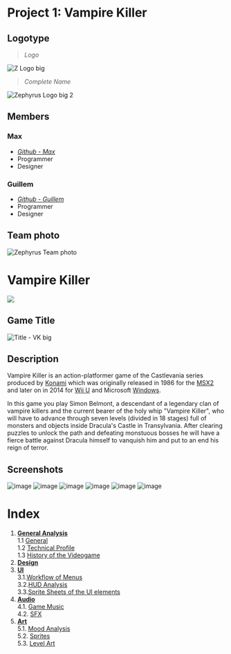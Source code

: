 # **Project 1: Vampire Killer**
## Logotype

> _Logo_

![Z Logo big](https://github.com/M4xp0w3rg4m3s/Vampire-Killer/assets/156011390/05ccbb3a-853a-465d-a3d9-e12ae179ae64)

> _Complete Name_

![Zephyrus Logo big 2](https://github.com/M4xp0w3rg4m3s/Vampire-Killer/assets/156011390/8a3ed2e5-8587-4777-9a1b-4b15acdc1856)

## Members
### Max
* [*Github - Max*](https://github.com/M4xp0w3rg4m3s)
* Programmer
* Designer

### Guillem
* [*Github - Guillem*](https://github.com/GuillemDev)
* Programmer
* Designer

## Team photo
![Zephyrus Team photo](https://github.com/M4xp0w3rg4m3s/Vampire-Killer/assets/156011390/5d2bedac-e102-4ffd-b7bd-5e43b7c9936b)
# **Vampire Killer**
![](https://i0.wp.com/codigoespagueti.com/wp-content/uploads/2022/07/Castlevania-Que-es-el-Vampire-Killer.jpg)
## Game Title
![Title - VK big](https://github.com/M4xp0w3rg4m3s/Vampire-Killer/assets/156011390/3bd139c6-0e7a-40d3-b2be-b5e8f217f997)
## Description
Vampire Killer is an action-platformer game of the Castlevania series produced by [Konami](https://en.wikipedia.org/wiki/Konami) which was originally released in 1986 for the [MSX2](https://en.wikipedia.org/wiki/MSX) and later on in 2014 for [Wii U](https://en.wikipedia.org/wiki/Wii_U) and Microsoft [Windows](https://en.wikipedia.org/wiki/Microsoft_Windows).

In this game you play Simon Belmont, a descendant of a legendary clan of vampire killers and the current bearer of the holy whip "Vampire Killer", who will have to advance through seven levels (divided in 18 stages) full of monsters and objects inside Dracula's Castle in Transylvania. After clearing puzzles to unlock the path and defeating monstuous bosses he will have a fierce battle against Dracula himself to vanquish him and put to an end his reign of terror. 

## Screenshots
![image](https://github.com/M4xp0w3rg4m3s/Vampire-Killer/assets/156011390/16123f79-5e87-478a-8a93-05f8f705cbf6)
![image](https://github.com/M4xp0w3rg4m3s/Vampire-Killer/assets/156011390/2dd20913-eb90-4818-8c4e-f030ca2bbf79)
![image](https://github.com/M4xp0w3rg4m3s/Vampire-Killer/assets/156011390/a4ac7d9e-b587-4d24-9912-a9e1352f7401)
![image](https://github.com/M4xp0w3rg4m3s/Vampire-Killer/assets/156011390/19d98a92-640d-4b58-b436-9f5a06535f5c)
![image](https://github.com/M4xp0w3rg4m3s/Vampire-Killer/assets/156011390/5ddc56bb-6f33-4d76-b7e0-f13e3411cec0)
![image](https://github.com/M4xp0w3rg4m3s/Vampire-Killer/assets/156011390/83a653ee-7bc4-403b-b0b2-af7bbf30918c)


# **Index**
1. [**General Analysis**](https://github.com/M4xp0w3rg4m3s/Vampire-Killer/wiki/General-Analysis)  
1.1 [General](https://github.com/M4xp0w3rg4m3s/Vampire-Killer/wiki/General-Analysis#General)  
1.2 [Technical Profile](https://github.com/M4xp0w3rg4m3s/Vampire-Killer/wiki/General-Analysis#Technical-profile)  
1.3 [History of the Videogame](https://github.com/M4xp0w3rg4m3s/Vampire-Killer/wiki/General-Analysis#History-of-the-Videogame)  
2. [**Design**](https://github.com/M4xp0w3rg4m3s/Vampire-Killer/wiki/Design)
3. [**UI**](https://github.com/M4xp0w3rg4m3s/Vampire-Killer/wiki/UI)  
3.1.[Workflow of Menus](https://github.com/M4xp0w3rg4m3s/Vampire-Killer/wiki/UI#Workflow-of-Menus)  
3.2.[HUD Analysis](https://github.com/M4xp0w3rg4m3s/Vampire-Killer/wiki/UI#HUD-Analysis)  
3.3.[Sprite Sheets of the UI elements](https://github.com/M4xp0w3rg4m3s/Vampire-Killer/wiki/UI#Sprite-sheet-of-all-the-UI-elements)  
4. [**Audio**](https://github.com/M4xp0w3rg4m3s/Vampire-Killer/wiki/Audio)  
4.1. [Game Music](https://github.com/M4xp0w3rg4m3s/Vampire-Killer/wiki/Audio#game-music)  
4.2. [SFX](https://github.com/M4xp0w3rg4m3s/Vampire-Killer/wiki/Audio#sfx-1)  
5. [**Art**](https://github.com/M4xp0w3rg4m3s/Vampire-Killer/wiki/Art)  
5.1. [Mood Analysis](https://github.com/M4xp0w3rg4m3s/Vampire-Killer/wiki/Art#mood-analysis)  
5.2. [Sprites](https://github.com/M4xp0w3rg4m3s/Vampire-Killer/wiki/Art#sprites)  
5.3. [Level Art](https://github.com/M4xp0w3rg4m3s/Vampire-Killer/wiki/Art#level-art)  